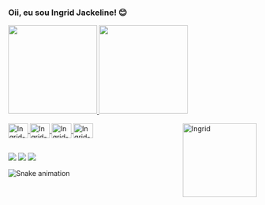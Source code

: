 ### Oii, eu sou Ingrid Jackeline! 😊


<div>
  <a href="https://github.com/ingridjackeline">
  <img height="180cm" src="https://github-readme-stats.vercel.app/api?username=ingridjackeline&show_icons=true&theme=nord&include_all_commits=true&count_private=true"/>
  <img height="180cm" src="https://github-readme-stats.vercel.app/api/top-langs/?username=anuraghazra&layout=compact&langs_count=7&theme=nord"/>
</div>

<div style="display: inline_block"><br>
  <img align="center" alt="Ingrid-Python" height="30" width="40" src="https://cdn.jsdelivr.net/gh/devicons/devicon/icons/python/python-original.svg">
  <img align="center" alt="Ingrid-Java" height="30" width="40" src="https://cdn.jsdelivr.net/gh/devicons/devicon/icons/java/java-original.svg">
  <img align="center" alt="Ingrid-Spring" height="30" width="40" src="https://cdn.jsdelivr.net/gh/devicons/devicon/icons/spring/spring-original.svg">
  <img align="center" alt="Ingrid-Haskell" height="30" width="40" src="https://cdn.jsdelivr.net/gh/devicons/devicon/icons/haskell/haskell-original.svg">
  <img align="right" alt="Ingrid" height="150" width="150" src="https://cdn.discordapp.com/attachments/980207753945546802/1068286422349525043/download202301041834021.png">
</div>

##

<div>
  <a href="https://www.instagram.com/ingridjck" target="_blank"><img src="https://img.shields.io/badge/Instagram-E4405F?style=for-the-badge&logo=instagram&logoColor=white" target="_blank"></a>
  <a href="" target="_blank"><img src="https://img.shields.io/badge/Discord-7289DA?style=for-the-badge&logo=discord&logoColor=white" target="_blank"></a>
  <a href="mailto:ingrid.castro@ccc.ufcg.edu.br" target="_blank"><img src="https://img.shields.io/badge/Gmail-D14836?style=for-the-badge&logo=gmail&logoColor=white" target="_blank"></a>
  
  ![Snake animation](https://github.com/ingridjackeline/ingridjackeline/blob/output/github-contribution-grid-snake.svg)  
  
</div>
